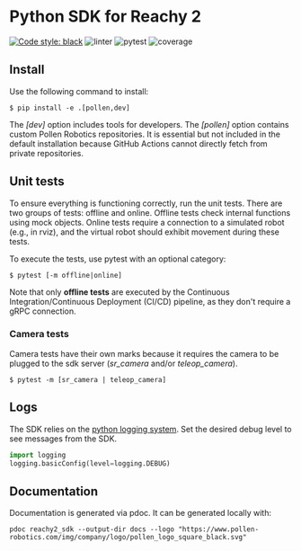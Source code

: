 # Python SDK for Reachy 2

[![Code style: black](https://img.shields.io/badge/code%20style-black-000000.svg)](https://github.com/psf/black) ![linter](https://github.com/pollen-robotics/reachy2-sdk/actions/workflows/lint.yml/badge.svg) ![pytest](https://github.com/pollen-robotics/reachy2-sdk/actions/workflows/unit_tests.yml/badge.svg) ![coverage](https://img.shields.io/endpoint?url=https://gist.githubusercontent.com/FabienDanieau/92452aca5c894f95fb934dc2a7a6815f/raw/covbadge.json)

## Install

Use the following command to install:

```console
$ pip install -e .[pollen,dev]
```

The *[dev]* option includes tools for developers. The *[pollen]* option contains custom Pollen Robotics repositories. It is essential but not included in the default installation because GitHub Actions cannot directly fetch from private repositories.

## Unit tests

To ensure everything is functioning correctly, run the unit tests. There are two groups of tests: offline and online. Offline tests check internal functions using mock objects. Online tests require a connection to a simulated robot (e.g., in rviz), and the virtual robot should exhibit movement during these tests.

To execute the tests, use pytest with an optional category:

```console
$ pytest [-m offline|online]
```

Note that only **offline tests** are executed by the Continuous Integration/Continuous Deployment (CI/CD) pipeline, as they don't require a gRPC connection.

### Camera tests

Camera tests have their own marks because it requires the camera to be plugged to the sdk server (*sr_camera* and/or *teleop_camera*). 

```console
$ pytest -m [sr_camera | teleop_camera]
```



## Logs

The SDK relies on the [python logging system](https://docs.python.org/3/howto/logging.html). Set the desired debug level to see messages from the SDK.

```python
import logging
logging.basicConfig(level=logging.DEBUG)
```


## Documentation

Documentation is generated via pdoc. It can be generated locally with:
```console
pdoc reachy2_sdk --output-dir docs --logo "https://www.pollen-robotics.com/img/company/logo/pollen_logo_square_black.svg"
```
